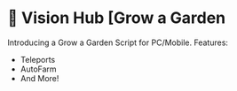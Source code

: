 # 🌱 Vision Hub [Grow a Garden
Introducing a Grow a Garden Script for PC/Mobile.
Features:

- Teleports
- AutoFarm
- And More!
